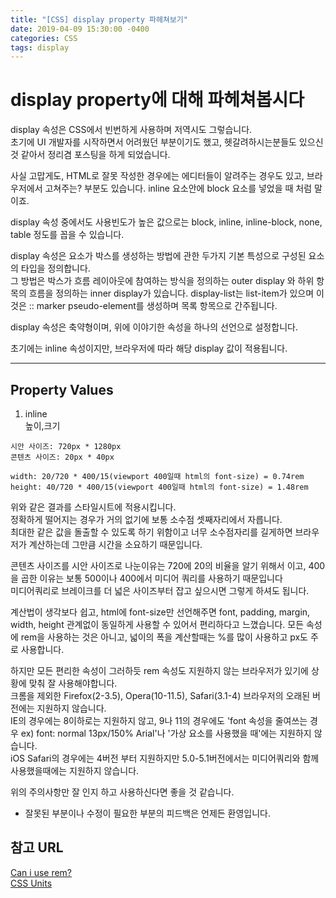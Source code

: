 ```yaml
---
title: "[CSS] display property 파헤쳐보기"
date: 2019-04-09 15:30:00 -0400
categories: CSS
tags: display
---
```


display property에 대해 파헤쳐봅시다
======

display 속성은 CSS에서 빈번하게 사용하며 저역시도 그렇습니다.  
초기에 UI 개발자를 시작하면서 어려웠던 부분이기도 했고, 헷갈려하시는분들도 있으신 것 같아서
정리겸 포스팅을 하게 되었습니다.

사실 고맙게도, HTML로 잘못 작성한 경우에는 에디터들이 알려주는 경우도 있고, 브라우저에서 고쳐주는? 부분도 있습니다.
inline 요소안에 block 요소를 넣었을 때 처럼 말이죠. 

display 속성 중에서도 사용빈도가 높은 값으로는 block, inline, inline-block, none, table 정도를 꼽을 수 있습니다.

display 속성은 요소가 박스를 생성하는 방법에 관한 두가지 기본 특성으로 구성된 요소의 타입을 정의합니다.  
그 방법은 박스가 흐름 레이아웃에 참여하는 방식을 정의하는 outer display 와 하위 항목의 흐름을 정의하는 inner display가 있습니다.
display-list는 list-item가 있으며 이것은 :: marker pseudo-element를 생성하며 목록 항목으로 간주됩니다.

display 속성은 축약형이며, 위에 이야기한 속성을 하나의 선언으로 설정합니다.

초기에는 inline 속성이지만, 브라우저에 따라 해당 display 값이 적용됩니다.


-----
 
Property Values
------

1. inline  
높이,크기 



```
시안 사이즈: 720px * 1280px    
콘텐츠 사이즈: 20px * 40px  

width: 20/720 * 400/15(viewport 400일때 html의 font-size) = 0.74rem  
height: 40/720 * 400/15(viewport 400일때 html의 font-size) = 1.48rem
```


위와 같은 결과를 스타일시트에 적용시킵니다.  
정확하게 떨어지는 경우가 거의 없기에 보통 소수점 셋째자리에서 자릅니다.   
최대한 같은 값을 돌출할 수 있도록 하기 위함이고 너무 소수점자리를 길게하면 브라우저가 계산하는데 그만큼 시간을 소요하기 때문입니다.  

콘텐츠 사이즈를 시안 사이즈로 나눈이유는 720에 20의 비율을 알기 위해서 이고, 400을 곱한 이유는 보통 500이나 400에서 미디어 쿼리를 사용하기 때문입니다  
미디어쿼리로 브레이크를 더 넓은 사이즈부터 잡고 싶으시면 그렇게 하셔도 됩니다. 
  
계산법이 생각보다 쉽고, html에 font-size만 선언해주면  font, padding, margin, width, height 관계없이 동일하게 사용할 수 있어서 편리하다고 느꼈습니다.
모든 속성에 rem을 사용하는 것은 아니고, 넓이의 폭을 계산할때는 %를 많이 사용하고 px도 주로 사용합니다.


하지만 모든 편리한 속성이 그러하듯 rem 속성도 지원하지 않는 브라우저가 있기에 상황에 맞춰 잘 사용해야합니다.  
크롬을 제외한 Firefox(2-3.5), Opera(10-11.5), Safari(3.1-4) 브라우저의 오래된 버전에는 지원하지 않습니다.  
IE의 경우에는 8이하로는 지원하지 않고, 9나 11의 경우에도  'font 속성을 줄여쓰는 경우 ex) font: normal 13px/150% Arial'나 '가상 요소를 사용했을 때'에는 지원하지 않습니다.  
iOS Safari의 경우에는 4버전 부터 지원하지만 5.0-5.1버전에서는 미디어쿼리와 함께 사용했을때에는 지원하지 않습니다.

위의 주의사항만 잘 인지 하고 사용하신다면 좋을 것 같습니다.




* 잘못된 부분이나 수정이 필요한 부분의 피드백은 언제든 환영입니다.  


참고 URL
------
[Can i use rem?](https://caniuse.com/#search=rem)  
[CSS Units](https://www.w3schools.com/cssref/css_units.asp)  
